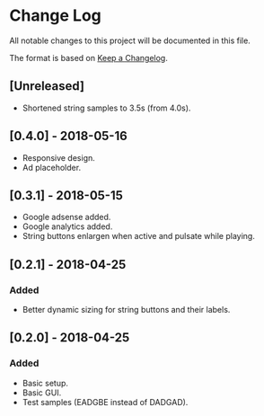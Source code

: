 
# Change Log
All notable changes to this project will be documented in this file.

The format is based on [Keep a Changelog](http://keepachangelog.com/).

## [Unreleased]
- Shortened string samples to 3.5s (from 4.0s).

## [0.4.0] - 2018-05-16
- Responsive design.
- Ad placeholder.

## [0.3.1] - 2018-05-15
- Google adsense added.
- Google analytics added.
- String buttons enlargen when active and pulsate while playing.

## [0.2.1] - 2018-04-25
### Added
- Better dynamic sizing for string buttons and their labels.

## [0.2.0] - 2018-04-25
### Added
- Basic setup.
- Basic GUI.
- Test samples (EADGBE instead of DADGAD).
